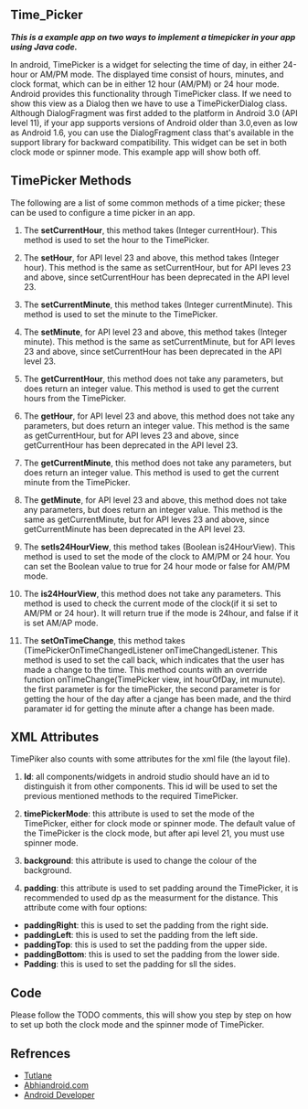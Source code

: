 ## Time_Picker
*__This is a example app on two ways to implement a timepicker in your app using Java code.__*

In android, TimePicker is a widget for selecting the time of day, in either 24-hour or AM/PM mode. 
The displayed time consist of hours, minutes, and clock format, which can be in either 12 hour (AM/PM) or 24 hour mode.
Android provides this functionality through TimePicker class.
If we need to show this view as a Dialog then we have to use a TimePickerDialog class.
Although DialogFragment was first added to the platform in Android 3.0 (API level 11),
if your app supports versions of Android older than 3.0,even as low as Android 1.6, you can use the DialogFragment class that's 
available in the support library for backward compatibility.
This widget can be set in both clock mode or spinner mode. This example app will show both off.

## TimePicker Methods

The following are a list of some common methods of a time picker; these can be used to configure a time picker in an app.

1. The __setCurrentHour__, this method takes (Integer currentHour). This method is used to set the hour to the TimePicker.

1. The __setHour__, for API level 23 and above, this method takes (Integer hour). This method is the same as setCurrentHour, but for API
leves 23 and above, since setCurrentHour has been deprecated in the API level 23.

1. The __setCurrentMinute__, this method takes (Integer currentMinute). This method is used to set the minute to the TimePicker.

1. The __setMinute__, for API level 23 and above, this method takes (Integer minute). This method is the same as setCurrentMinute, but for API
leves 23 and above, since setCurrentHour has been deprecated in the API level 23.

1. The __getCurrentHour__, this method does not take any parameters, but does return an integer value. This method is used to get the current 
hours from the TimePicker.

1. The __getHour__, for API level 23 and above, this method does not take any parameters, but does return an integer value. This method is the
same as getCurrentHour, but for API leves 23 and above, since getCurrentHour has been deprecated in the API level 23.

1. The __getCurrentMinute__, this method does not take any parameters, but does return an integer value. This method is used to get the current
minute from the TimePicker.

1. The __getMinute__, for API level 23 and above, this method does not take any parameters, but does return an integer value. This method is 
the same as getCurrentMinute, but for API leves 23 and above, since getCurrentMinute has been deprecated in the API level 23.

1. The __setIs24HourView__, this method takes (Boolean is24HourView). This method is used to set the mode of the clock to AM/PM or 24 hour. 
You can set the Boolean value to true for 24 hour mode or false for AM/PM mode.

1. The __is24HourView__, this method does not take any parameters. This method is used to check the current mode of the clock(if it si set to AM/PM or 24 hour). It will return true if the mode is 24hour, and false if it is set AM/AP mode.

1. The __setOnTimeChange__, this method takes (TimePickerOnTimeChangedListener onTimeChangedListener. This method is used to set the call back, which indicates that the user has made a change to the time. This method counts with an override function onTimeChange(TimePicker view, int hourOfDay, int munute). the first parameter is for the timePicker, the second parameter is for getting the hour of the day after a cjange has been made, and the third paramater id for getting the minute after a change has been made.

## XML Attributes

TimePiker also counts with some attributes for the xml file (the layout file).
1. __Id__: all components/widgets in android studio should have an id to distinguish it from other components. This id will be used to set the previous mentioned methods to the required TimePicker.

1. __timePickerMode__: this attribute is used to set the mode of the TimePicker, either for clock mode or spinner mode. The default value of the TimePicker is the clock mode, but after api level 21, you must use spinner mode.

1. __background__: this attribute is used to change the colour of the background.

1. __padding__: this attribute is used to set padding around the TimePicker, it is recommended to used dp as the measurment for the distance. This attribute come with four options: 
  * __paddingRight__: this is used to set the padding from the right side.
  * __paddingLeft__: this is used to set the padding from the left side.
  * __paddingTop__: this is used to set the padding from the upper side.
  * __paddingBottom__: this is used to set the padding from the lower side.
  * __Padding__: this is used to set the padding for sll the sides.
  
## Code
Please follow the TODO comments, this will show you step by step on how to set up both the clock mode and the spinner mode of TimePicker.
  
## Refrences
* [Tutlane](https://www.tutlane.com/tutorial/android/android-timepicker-with-examples)
* [Abhiandroid.com](https://abhiandroid.com/ui/timepicker)
* [Android Developer](https://developer.android.com/reference/android/widget/TimePicker)
